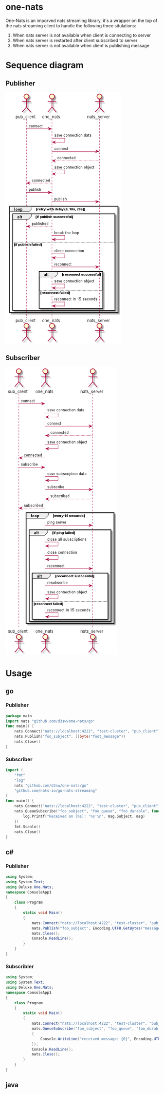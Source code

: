 # one-nats
One-Nats is an imporved nats streaming library, it's a wrapper on the top of the nats streaming client to handle the following three situlations:
1. When nats server is not available when client is connecting to server
1. When nats server is restarted after client subscribed to server
1. When nats server is not available when client is publishing message

# Sequence diagram
## Publisher 
![alt sequence diagram for publisher](docs/one-nats.pub.png)

## Subscriber
![alt sequence diagram for subscriber](docs/one-nats.sub.png)

# Usage
## go
### Publisher
```go
package main
import nats "github.com/d3sw/one-nats/go"
func main() {
	nats.Connect("nats://localhost:4222", "test-cluster", "pub_client")
	nats.Publish("foo_subject", []byte("foot_message"))
	nats.Close()
}
```
### Subscriber
```go
import (
	"fmt"
	"log"
	nats "github.com/d3sw/one-nats/go"
	"github.com/nats-io/go-nats-streaming"
)
func main() {
	nats.Connect("nats://localhost:4222", "test-cluster", "pub_client")
	nats.QueueSubscribe("foo_subject", "foo_queue", "foo_durable", func(msg *stan.Msg) {
		log.Printf("Received on [%s]: '%s'\n", msg.Subject, msg)
	})
	fmt.Scanln()
	nats.Close()
}
```

## c#
### Publisher
```csharp
using System;
using System.Text;
using Deluxe.One.Nats;
namespace ConsoleApp1
{
    class Program
    {
        static void Main()
        {
            nats.Connect("nats://localhost:4222", "test-cluster", "pub_client");
            nats.Publish("foo_subject", Encoding.UTF8.GetBytes("message"));
            nats.Close();
            Console.ReadLine();
        }
    }
}
```
### Subscribler
```csharp
using System;
using System.Text;
using Deluxe.One.Nats;
namespace ConsoleApp1
{
    class Program
    {
        static void Main()
        {
            nats.Connect("nats://localhost:4222", "test-cluster", "pub_client");
            nats.QueueSubscribe("foo_subject", "foo_queue", "foo_durable", (sender, args) =>
            {
                Console.WriteLine("received message: {0}", Encoding.UTF8.GetString(args.Message.Data));
            });
            Console.ReadLine();
            nats.Close();
        }
    }
}
```

## java
